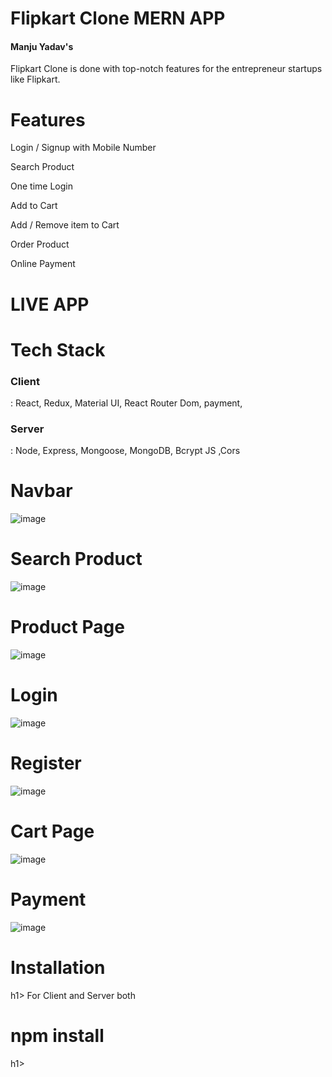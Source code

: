 <h1>Flipkart Clone MERN APP</h1>

<h4>Manju Yadav's</h4> Flipkart Clone is done with top-notch features for the entrepreneur startups like Flipkart.

<h1>Features</h1>

<p>Login / Signup with Mobile Number</p>
<p>Search Product  </p>
<p>One time Login </p>
<p>Add to Cart</p>
<p>Add / Remove item to Cart</p>
<p>Order Product</p>
<p>Online Payment</p>


<h1>LIVE APP</h1>

<h1>Tech Stack</h1>

<h3>Client</h3> :   React, Redux, Material UI,  React Router Dom, payment,

<h3>Server</h3> :  Node, Express, Mongoose, MongoDB,  Bcrypt JS ,Cors

<h1>Navbar </h1>

![image](https://github.com/manju145/Flipcard/assets/110039298/b9222b0b-006a-4343-a9b4-e87e563db12c)

<h1>Search Product </h1>

![image](https://github.com/manju145/Flipcard/assets/110039298/71fffba1-1988-4d84-9eb7-283be4dfdb24)

<h1>Product Page </h1>

![image](https://github.com/manju145/Flipcard/assets/110039298/e059e1eb-ec1f-4e67-aa04-32254ebae35a)

<h1>Login </h1>

![image](https://github.com/manju145/Flipcard/assets/110039298/7f16f203-047b-42a1-82c5-771d367f517a)

<h1>Register </h1>

![image](https://github.com/manju145/Flipcard/assets/110039298/9c21319a-4098-46b2-9215-5905f2c2094f)


<h1>Cart Page </h1>

![image](https://github.com/manju145/Flipcard/assets/110039298/f792b2c5-aee9-4ebd-8a7c-c827f82108a5)

<h1>Payment  </h1>

![image](https://github.com/manju145/Flipcard/assets/110039298/fa72fe6d-cbf9-477a-bfb4-b5c3455f11c3)


<h1>Installation </h1>h1>
For Client and Server both
 <h1> npm install</h1>h1>



